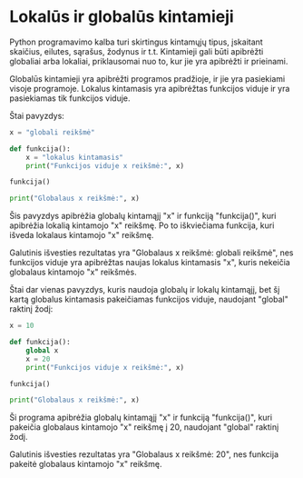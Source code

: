 # Lokalūs ir globalūs kintamieji

Python programavimo kalba turi skirtingus kintamųjų tipus, įskaitant skaičius, eilutes, sąrašus, žodynus ir t.t. Kintamieji gali būti apibrėžti globaliai arba lokaliai, priklausomai nuo to, kur jie yra apibrėžti ir prieinami.

Globalūs kintamieji yra apibrėžti programos pradžioje, ir jie yra pasiekiami visoje programoje. Lokalus kintamasis yra apibrėžtas funkcijos viduje ir yra pasiekiamas tik funkcijos viduje.

Štai pavyzdys:

```Python
x = "globali reikšmė"

def funkcija():
    x = "lokalus kintamasis"
    print("Funkcijos viduje x reikšmė:", x)

funkcija()

print("Globalaus x reikšmė:", x)
```

Šis pavyzdys apibrėžia globalų kintamąjį "x" ir funkciją "funkcija()", kuri apibrėžia lokalią kintamojo "x" reikšmę. Po to iškviečiama funkcija, kuri išveda lokalaus kintamojo "x" reikšmę.

Galutinis išvesties rezultatas yra "Globalaus x reikšmė: globali reikšmė", nes funkcijos viduje yra apibrėžtas naujas lokalus kintamasis "x", kuris nekeičia globalaus kintamojo "x" reikšmės.

Štai dar vienas pavyzdys, kuris naudoja globalų ir lokalų kintamąjį, bet šį kartą globalus kintamasis pakeičiamas funkcijos viduje, naudojant "global" raktinį žodį:

```Python
x = 10

def funkcija():
    global x
    x = 20
    print("Funkcijos viduje x reikšmė:", x)

funkcija()

print("Globalaus x reikšmė:", x)
```

Ši programa apibrėžia globalų kintamąjį "x" ir funkciją "funkcija()", kuri pakeičia globalaus kintamojo "x" reikšmę į 20, naudojant "global" raktinį žodį.

Galutinis išvesties rezultatas yra "Globalaus x reikšmė: 20", nes funkcija pakeitė globalaus kintamojo "x" reikšmę.